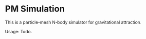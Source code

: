 # PM Simulation

This is a particle-mesh N-body simulator for gravitational attraction.

Usage: Todo.
